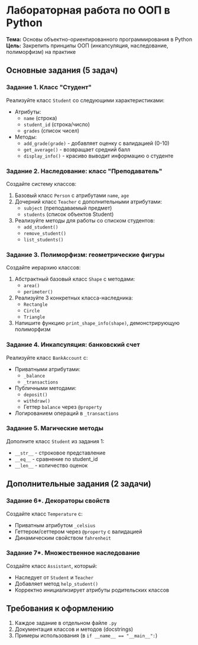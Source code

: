 # Лабораторная работа по ООП в Python

**Тема:** Основы объектно-ориентированного программирования в Python  
**Цель:** Закрепить принципы ООП (инкапсуляция, наследование, полиморфизм) на практике  

## Основные задания (5 задач)

### Задание 1. Класс "Студент"
Реализуйте класс `Student` со следующими характеристиками:
- Атрибуты:
  - `name` (строка)
  - `student_id` (строка/число)
  - `grades` (список чисел)
- Методы:
  - `add_grade(grade)` - добавляет оценку с валидацией (0-10)
  - `get_average()` - возвращает средний балл
  - `display_info()` - красиво выводит информацию о студенте

### Задание 2. Наследование: класс "Преподаватель"
Создайте систему классов:
1. Базовый класс `Person` с атрибутами `name`, `age`
2. Дочерний класс `Teacher` с дополнительными атрибутами:
   - `subject` (преподаваемый предмет)
   - `students` (список объектов Student)
3. Реализуйте методы для работы со списком студентов:
   - `add_student()`
   - `remove_student()`
   - `list_students()`

### Задание 3. Полиморфизм: геометрические фигуры
Создайте иерархию классов:
1. Абстрактный базовый класс `Shape` с методами:
   - `area()`
   - `perimeter()`
2. Реализуйте 3 конкретных класса-наследника:
   - `Rectangle`
   - `Circle` 
   - `Triangle`
3. Напишите функцию `print_shape_info(shape)`, демонстрирующую полиморфизм

### Задание 4. Инкапсуляция: банковский счет
Реализуйте класс `BankAccount` с:
- Приватными атрибутами:
  - `_balance`
  - `_transactions`
- Публичными методами:
  - `deposit()`
  - `withdraw()`
  - Геттер `balance` через `@property`
- Логированием операций в `_transactions`

### Задание 5. Магические методы
Дополните класс `Student` из задания 1:
- `__str__` - строковое представление
- `__eq__` - сравнение по student_id
- `__len__` - количество оценок

## Дополнительные задания (2 задачи)

### Задание 6*. Декораторы свойств
Создайте класс `Temperature` с:
- Приватным атрибутом `_celsius`
- Геттером/сеттером через `@property` с валидацией
- Динамическим свойством `fahrenheit`

### Задание 7*. Множественное наследование
Создайте класс `Assistant`, который:
- Наследует от `Student` и `Teacher`
- Добавляет метод `help_student()`
- Корректно инициализирует атрибуты родительских классов

## Требования к оформлению
1. Каждое задание в отдельном файле `.py`
2. Документация классов и методов (docstrings)
3. Примеры использования (в `if __name__ == "__main__":`)
